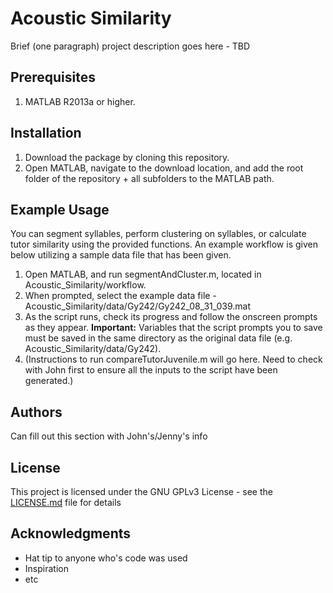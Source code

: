 # Acoustic Similarity

Brief (one paragraph) project description goes here - TBD

## Prerequisites

1. MATLAB R2013a or higher.

## Installation

1. Download the package by cloning this repository.
2. Open MATLAB, navigate to the download location, and add the root folder of the repository + all subfolders to the MATLAB path.

## Example Usage

You can segment syllables, perform clustering on syllables, or calculate tutor similarity using the provided functions. An example workflow is given below utilizing a sample data file that has been given.

1. Open MATLAB, and run segmentAndCluster.m, located in Acoustic_Similarity/workflow.
2. When prompted, select the example data file - Acoustic_Similarity/data/Gy242/Gy242_08_31_039.mat
3. As the script runs, check its progress and follow the onscreen prompts as they appear. 
   **Important:** Variables that the script prompts you to save must be saved in the same directory as the original data file (e.g. Acoustic_Similarity/data/Gy242).
4. (Instructions to run compareTutorJuvenile.m will go here. Need to check with John first to ensure all the inputs to the script have been generated.)

## Authors

Can fill out this section with John's/Jenny's info

## License

This project is licensed under the GNU GPLv3 License - see the [LICENSE.md](LICENSE) file for details

## Acknowledgments

* Hat tip to anyone who's code was used
* Inspiration
* etc

